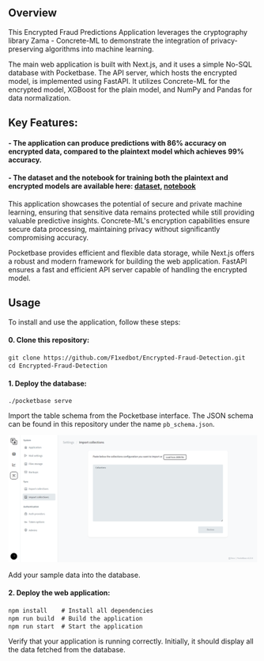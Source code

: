 ## Overview
This Encrypted Fraud Predictions Application leverages the cryptography library Zama - Concrete-ML to demonstrate the integration of privacy-preserving algorithms into machine learning.

The main web application is built with Next.js, and it uses a simple No-SQL database with Pocketbase. The API server, which hosts the encrypted model, is implemented using FastAPI. It utilizes Concrete-ML for the encrypted model, XGBoost for the plain model, and NumPy and Pandas for data normalization.

## Key Features:

#### - The application can produce predictions with 86% accuracy on encrypted data, compared to the plaintext model which achieves 99% accuracy.
#### - The dataset and the notebook for training both the plaintext and encrypted models are available here: [dataset](https://www.kaggle.com/datasets/k0ala510/fraud-transactions), [notebook](https://www.kaggle.com/code/k0ala510/encryptedxgboost) 

This application showcases the potential of secure and private machine learning, ensuring that sensitive data remains protected while still providing valuable predictive insights. Concrete-ML's encryption capabilities ensure secure data processing, maintaining privacy without significantly compromising accuracy.

Pocketbase provides efficient and flexible data storage, while Next.js offers a robust and modern framework for building the web application. FastAPI ensures a fast and efficient API server capable of handling the encrypted model.

## Usage
To install and use the application, follow these steps:
#### 0. Clone this repository:
```
git clone https://github.com/F1xedbot/Encrypted-Fraud-Detection.git
cd Encrypted-Fraud-Detection
```
#### 1. Deploy the database:
```
./pocketbase serve
```
Import the table schema from the Pocketbase interface. The JSON schema can be found in this repository under the name `pb_schema.json`.

![schema-import](https://github.com/F1xedbot/Encrypted-Fraud-Detection/blob/b69d32cc8979fc74527f627cfbbcf7d0a41c3359/images/schema_import.png?raw=true)


Add your sample data into the database.

#### 2. Deploy the web application:

```
npm install    # Install all dependencies
npm run build  # Build the application
npm run start  # Start the application
```
Verify that your application is running correctly. Initially, it should display all the data fetched from the database.